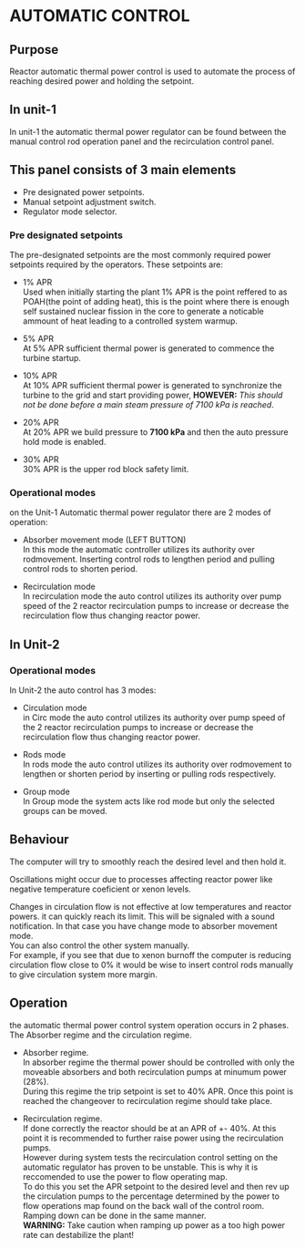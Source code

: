 # AUTOMATIC CONTROL

## Purpose
Reactor automatic thermal power control is used to automate the process of reaching desired power and holding the setpoint.

## In unit-1
In unit-1 the automatic thermal power regulator can be found between the manual control rod operation panel and the recirculation control panel.

## This panel consists of 3 main elements
 - Pre designated power setpoints.
 - Manual setpoint adjustment switch.
 - Regulator mode selector.

### Pre designated setpoints
The pre-designated setpoints are the most commonly required power setpoints required by the operators. These setpoints are:

- 1% APR  
    Used when initially starting the plant 1% APR is the point reffered to as POAH(the point of adding heat), this is the point where there is enough self sustained nuclear fission in the core to generate a noticable ammount of heat leading to a controlled system warmup.

- 5% APR  
    At 5% APR sufficient thermal power is generated to commence the turbine startup.

- 10% APR  
    At 10% APR sufficient thermal power is generated to synchronize the turbine to the grid and start providing power, **HOWEVER:** *This should not be done before a main steam pressure of 7100 kPa is reached*.

- 20% APR  
    At 20% APR we build pressure to **7100 kPa** and then the auto pressure hold mode is enabled.

- 30% APR  
    30% APR is the upper rod block safety limit.


### Operational modes
on the Unit-1 Automatic thermal power regulator there are 2 modes of operation:

- Absorber movement mode (LEFT BUTTON)  
    In this mode the automatic controller utilizes its authority over rodmovement. Inserting control rods to lengthen period and pulling control rods to shorten period.

- Recirculation mode  
    In recirculation mode the auto control utilizes its authority over pump speed of the 2 reactor recirculation pumps to increase or decrease the recirculation flow thus changing reactor power.


## In Unit-2

### Operational modes
In Unit-2 the auto control has 3 modes:  

- Circulation mode  
    in Circ mode the auto control utilizes its authority over pump speed of the 2 reactor recirculation pumps to increase or decrease the recirculation flow thus changing reactor power.   

- Rods mode  
    In rods mode the auto control utilizes its authority over rodmovement to lengthen or shorten period by inserting or pulling rods respectively.  

- Group mode  
    In Group mode the system acts like rod mode but only the selected groups can be moved.


## Behaviour

The computer will try to smoothly reach the desired level and then hold it. 
 
Oscillations might occur due to processes affecting reactor power like negative temperature coeficient or xenon levels.

Changes in circulation flow is not effective at low temperatures and reactor powers.
it can quickly reach its limit. This will be signaled with a sound notification. In that case you have change mode to absorber movement mode.  
You can also control the other system manually.   
For example, if you see that due to xenon burnoff the computer is reducing circulation flow close to 0% it would be wise to insert control rods manually to give circulation system more margin.

## Operation
the automatic thermal power control system operation occurs in 2 phases.  
The Absorber regime and the circulation regime.  

- Absorber regime.  
    In absorber regime the thermal power should be controlled with only the moveable absorbers and both recirculation pumps at minumum power (28%).  
    During this regime the trip setpoint is set to 40% APR. Once this point is reached the changeover to recirculation regime should take place.  

- Recirculation regime.  
    If done correctly the reactor should be at an APR of +- 40%. At this point it is recommended to further raise power using the recirculation pumps.  
    However during system tests the recirculation control setting on the automatic regulator has proven to be unstable. This is why it is reccomended to use the power to flow operating map.  
    To do this you set the APR setpoint to the desired level and then rev up the circulation pumps to the percentage determined by the power to flow operations map found on the back wall of the control room.  
    Ramping down can be done in the same manner.  
    **WARNING:** Take caution when ramping up power as a too high power rate can destabilize the plant!